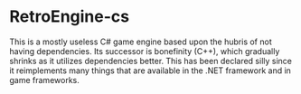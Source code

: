 # RetroEngine-cs
This is a mostly useless C# game engine based upon the hubris of not having dependencies. Its successor is bonefinity (C++), which gradually shrinks as it utilizes dependencies better. This has been declared silly since it reimplements many things that are available in the .NET framework and in game frameworks.
